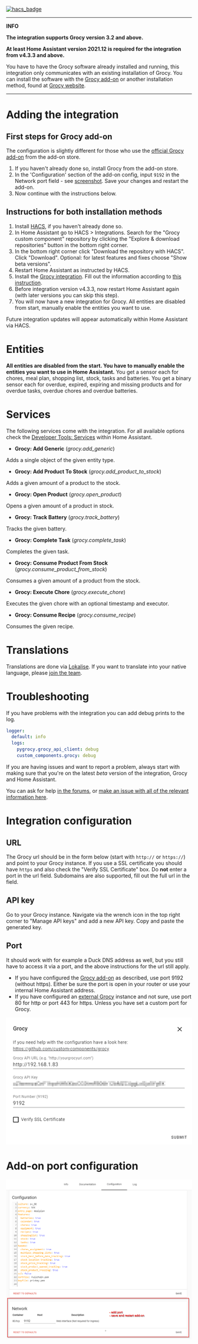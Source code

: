 [![hacs_badge](https://img.shields.io/badge/HACS-Default-orange.svg)](https://github.com/hacs/integration)

---
**INFO**

**The integration supports Grocy version 3.2 and above.**

**At least Home Assistant version 2021.12 is required for the integration from v4.3.3 and above.**

You have to have the Grocy software already installed and running, this integration only communicates with an existing installation of Grocy. You can install the software with the [Grocy add-on](https://github.com/hassio-addons/addon-grocy) or another installation method, found at [Grocy website](https://grocy.info/).

---

# Adding the integration

## First steps <a name="addon"></a>for Grocy add-on
The configuration is slightly different for those who use the [official Grocy add-on](https://github.com/hassio-addons/addon-grocy) from the add-on store.

1. If you haven't already done so, install Grocy from the add-on store.
2. In the 'Configuration' section of the add-on config, input `9192` in the Network port field - see [screenshot](#screenshot-addon-config). Save your changes and restart the add-on.
3. Now continue with the instructions below.

## Instructions for <a name="both"></a>both installation methods
1. Install [HACS](https://hacs.xyz/), if you haven't already done so.
2. In Home Assistant go to HACS > Integrations. Search for the "Grocy custom component" repository by clicking the "Explore & download repositories" button in the bottom right corner.
3. In the bottom right corner click "Download the repository with HACS". Click "Download". Optional: for latest features and fixes choose "Show beta versions".
4. Restart Home Assistant as instructed by HACS.
5. Install the [Grocy integration](https://my.home-assistant.io/redirect/config_flow_start/?domain=grocy). Fill out the information according to [this instruction](#integration-configuration).
6. Before integration version v4.3.3, now restart Home Assistant again (with later versions you can skip this step).
7. You will now have a new integration for Grocy. All entities are disabled from start, manually enable the entities you want to use.

Future integration updates will appear automatically within Home Assistant via HACS.


# Entities

**All entities are disabled from the start. You have to manually enable the entities you want to use in Home Assistant.**
You get a sensor each for chores, meal plan, shopping list, stock, tasks and batteries.
You get a binary sensor each for overdue, expired, expiring and missing products and for overdue tasks, overdue chores and overdue batteries.


# Services

The following services come with the integration. For all available options check the [Developer Tools: Services](https://my.home-assistant.io/redirect/developer_services/) within Home Assistant.

- **Grocy: Add Generic** (_grocy.add_generic_)

Adds a single object of the given entity type.

- **Grocy: Add Product To Stock** (_grocy.add_product_to_stock_)

Adds a given amount of a product to the stock.

- **Grocy: Open Product** (_grocy.open_product_)

Opens a given amount of a product in stock.

- **Grocy: Track Battery** (_grocy.track_battery_)

Tracks the given battery.

- **Grocy: Complete Task** (_grocy.complete_task_)

Completes the given task.

- **Grocy: Consume Product From Stock** (_grocy.consume_product_from_stock_)

Consumes a given amount of a product from the stock.

- **Grocy: Execute Chore** (_grocy.execute_chore_)

Executes the given chore with an optional timestamp and executor.

- **Grocy: Consume Recipe** (_grocy.consume_recipe_)

Consumes the given recipe.


# Translations

Translations are done via [Lokalise](https://app.lokalise.com/public/260939135f7593a05f2b79.75475372/). If you want to translate into your native language, please [join the team](https://app.lokalise.com/public/260939135f7593a05f2b79.75475372/).


# Troubleshooting

If you have problems with the integration you can add debug prints to the log.

```yaml
logger:
  default: info
  logs:
    pygrocy.grocy_api_client: debug
    custom_components.grocy: debug
```

If you are having issues and want to report a problem, always start with making sure that you're on the latest _beta_ version of the integration, Grocy and Home Assistant.

You can ask for help [in the forums](https://community.home-assistant.io/t/grocy-custom-component-and-card-s/218978), or [make an issue with all of the relevant information here](https://github.com/custom-components/grocy/issues/new?assignees=&labels=&template=bug_report.md&title=).


# <a name="integration-configuration"></a>Integration configuration

## URL
The Grocy url should be in the form below (start with `http://` or `https://`) and point to your Grocy instance. If you use a SSL certificate you should have `https` and also check the "Verify SSL Certificate" box. Do **not** enter a port in the url field. Subdomains are also supported, fill out the full url in the field.

## API key
Go to your Grocy instance. Navigate via the wrench icon in the top right corner to "Manage API keys" and add a new API key. Copy and paste the generated key.

## Port
It should work with for example a Duck DNS address as well, but you still have to access it via a port, and the above instructions for the url still apply.
- If you have configured the [Grocy add-on](#addon) as described, use port 9192 (without https). Either be sure the port is open in your router or use your internal Home Assistant address.
- If you have configured an [external Grocy](#both) instance and not sure, use port 80 for http or port 443 for https. Unless you have set a custom port for Grocy.

![alt text](grocy-integration-config.png)


# <a name="screenshot-addon-config"></a>Add-on port configuration

![alt text](grocy-addon-config.png)
